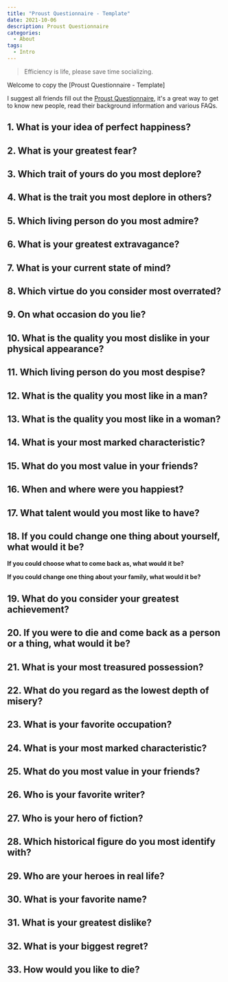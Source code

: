 ```yaml
---
title: "Proust Questionnaire - Template"
date: 2021-10-06
description: Proust Questionnaire
categories:
  - About
tags:
  - Intro
---
```


> Efficiency is life, please save time socializing.

Welcome to copy the [Proust Questionnaire - Template]

I suggest all friends fill out the [Proust Questionnaire](https://en.wikipedia.org/wiki/Proust_Questionnaire), it's a great way to get to know new people, read their background information and various FAQs.


## 1. What is your idea of perfect happiness?

## 2. What is your greatest fear?

## 3. Which trait of yours do you most deplore?

## 4. What is the trait you most deplore in others?

## 5. Which living person do you most admire?

## 6. What is your greatest extravagance?

## 7. What is your current state of mind?

## 8. Which virtue do you consider most overrated?

## 9. On what occasion do you lie?

## 10. What is the quality you most dislike in your physical appearance?

## 11. Which living person do you most despise?

## 12. What is the quality you most like in a man?

## 13. What is the quality you most like in a woman?

## 14. What is your most marked characteristic?

## 15. What do you most value in your friends?

## 16. When and where were you happiest?

## 17. What talent would you most like to have?

## 18. If you could change one thing about yourself, what would it be?

**If you could choose what to come back as, what would it be?**

**If you could change one thing about your family, what would it be?**

## 19. What do you consider your greatest achievement?

## 20. If you were to die and come back as a person or a thing, what would it be?

## 21. What is your most treasured possession?

## 22. What do you regard as the lowest depth of misery?

## 23. What is your favorite occupation?

## 24. What is your most marked characteristic?

## 25. What do you most value in your friends?

## 26. Who is your favorite writer?

## 27. Who is your hero of fiction?

## 28. Which historical figure do you most identify with?

## 29. Who are your heroes in real life?

## 30. What is your favorite name?

## 31. What is your greatest dislike?

## 32. What is your biggest regret?

## 33. How would you like to die?
